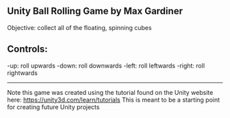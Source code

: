 Unity Ball Rolling Game
by Max Gardiner
----------------------
Objective: collect all of the floating, spinning cubes

Controls:
---------------------
-up: roll upwards
-down: roll downwards
-left: roll leftwards
-right: roll rightwards

----------------------
Note this game was created using the tutorial found on the Unity website here: https://unity3d.com/learn/tutorials
This is meant to be a starting point for creating future Unity projects
